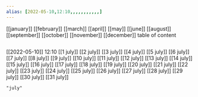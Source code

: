 ```yaml
---
alias: [2022-05-10,12:10,,,,,,,,,,,]
---
```

[[january]] [[february]] [[march]] [[april]] [[may]] [[june]] [[august]] [[september]] [[october]] [[november]] [[december]]
table of content
```toc
```

[[2022-05-10]] 12:10
[[1 july]]
[[2 july]]
[[3 july]]
[[4 july]]
[[5 july]]
[[6 july]]
[[7 july]]
[[8 july]]
[[9 july]]
[[10 july]]
[[11 july]]
[[12 july]]
[[13 july]]
[[14 july]]
[[15 july]]
[[16 july]]
[[17 july]]
[[18 july]]
[[19 july]]
[[20 july]]
[[21 july]]
[[22 july]]
[[23 july]]
[[24 july]]
[[25 july]]
[[26 july]]
[[27 july]]
[[28 july]]
[[29 july]]
[[30 july]]
[[31 july]]
```query
"july"
```